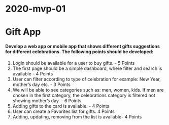 # 2020-mvp-01

# Gift App

#### Develop a web app or mobile app that shows different gifts suggestions for different celebrations. The following points should be developed:
1. Login should be available for a user to buy gifts. - 5 Points
2. The first page should be a simple dashboard, where filter and search is available - 4 Points
3. User can filter according to type of celebration for example: New Year, mother’s day etc. - 3 Points
4. We will be able to see categories such as: men, women, kids. If men are chosen in the first category, the celebrations category is filtered not showing mother’s day. - 6 Points
5. Adding gifts to the card is available. - 4 Points
6. User can create a Favorites list for gifts. 4 Points
7. Adding, updating, removing from the list is available- 4 Points
